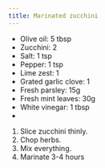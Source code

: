 ```yaml
---
title: Marinated zucchini
---
```


- Olive oil: 5 tbsp
- Zucchini: 2
- Salt: 1 tsp
- Pepper: 1 tsp
- Lime zest: 1
- Grated garlic clove: 1
- Fresh parsley: 15g
- Fresh mint leaves: 30g
- White vinegar: 1 tbsp
-

1. Slice  zucchini thinly.
1. Chop herbs.
1. Mix everything.
1. Marinate 3-4 hours
